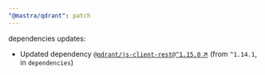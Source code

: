 ```yaml
---
"@mastra/qdrant": patch
---
```

dependencies updates:
  - Updated dependency [`@qdrant/js-client-rest@^1.15.0` ↗︎](https://www.npmjs.com/package/@qdrant/js-client-rest/v/1.15.0) (from `^1.14.1`, in `dependencies`)
